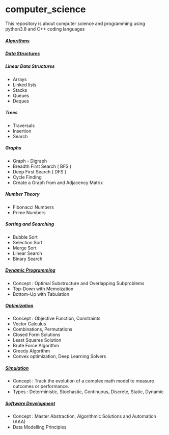 # computer_science
This repository is about computer science and programming using python3.8 and C++ coding languages

 ##### [Algorithms](https://github.com/CatalaniCD/computer_science/tree/main/0.%20algorithms)

 ##### [Data Structures](https://github.com/CatalaniCD/computer_science/tree/main/1.%20data_structures)

 ##### Linear Data Structures
  - Arrays
  - Linked lists
  - Stacks
  - Queues
  - Deques

 ##### Trees
  - Traversals
  - Insertion
  - Search
 
 ##### Graphs
  - Graph - Digraph
  - Breadth First Search ( BFS )
  - Deep First Search ( DFS )
  - Cycle Finding
  - Create a Graph from and Adjacency Matrix

 ##### Number Theory
  - Fibonacci Numbers
  - Prime Numbers
  
 ##### Sorting and Searching
  - Bubble Sort
  - Selection Sort
  - Merge Sort
  - Linear Search
  - Binary Search
  
 ##### [Dynamic Programming](https://github.com/CatalaniCD/computer_science/tree/main/3.%20dynamic_programming)
  - Concept : Optimal Substructure and Overlapping Subproblems
  - Top-Down with Memoization
  - Bottom-Up with Tabulation
  
 ##### [Optimization](https://github.com/CatalaniCD/computer_science/tree/main/2.%20optimization)
  - Concept : Objective Function, Constraints
  - Vector Calculus
  - Combinations, Permutations
  - Closed Form Solutions
  - Least Squares Solution
  - Brute Force Algorithm
  - Greedy Algorithm
  - Convex optimization, Deep Learning Solvers

 ##### [Simulation](https://github.com/CatalaniCD/computer_science/tree/main/2.%20optimization)
  - Concept : Track the evolution of a complex math model
                  to measure outcomes or performance.
  - Types : Deterministic, Stochastic, 
            Continuous, Discrete,
            Static, Dynamic

 ##### [Software Development](https://github.com/CatalaniCD/computer_science/tree/main/5.%20software_dev)
  - Concept : Master Abstraction, Algorithmic Solutions and Automation (AAA)
  - Data Modelling Principles
